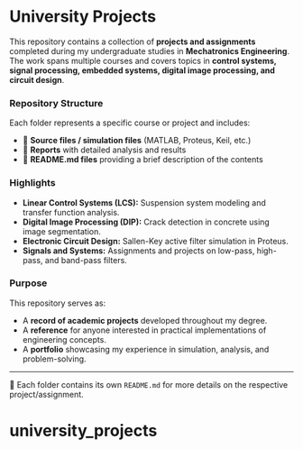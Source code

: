 # University Projects

This repository contains a collection of **projects and assignments** completed during my undergraduate studies in **Mechatronics Engineering**.  
The work spans multiple courses and covers topics in **control systems, signal processing, embedded systems, digital image processing, and circuit design**.

### Repository Structure
Each folder represents a specific course or project and includes:
- 📂 **Source files / simulation files** (MATLAB, Proteus, Keil, etc.)  
- 📝 **Reports** with detailed analysis and results  
- 📄 **README.md files** providing a brief description of the contents  

### Highlights
- **Linear Control Systems (LCS):** Suspension system modeling and transfer function analysis.  
- **Digital Image Processing (DIP):** Crack detection in concrete using image segmentation.  
- **Electronic Circuit Design:** Sallen-Key active filter simulation in Proteus.  
- **Signals and Systems:** Assignments and projects on low-pass, high-pass, and band-pass filters.  

### Purpose
This repository serves as:
- A **record of academic projects** developed throughout my degree.  
- A **reference** for anyone interested in practical implementations of engineering concepts.  
- A **portfolio** showcasing my experience in simulation, analysis, and problem-solving.  

---

📌 Each folder contains its own `README.md` for more details on the respective project/assignment.
# university_projects
